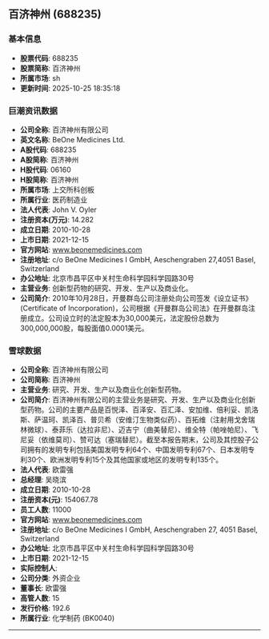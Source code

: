 ## 百济神州 (688235)

### 基本信息

- **股票代码**: 688235
- **股票简称**: 百济神州
- **所属市场**: sh
- **更新时间**: 2025-10-25 18:35:18

### 巨潮资讯数据

- **公司全称**: 百济神州有限公司
- **英文名称**: BeOne Medicines Ltd.
- **A股代码**: 688235
- **A股简称**: 百济神州
- **H股代码**: 06160
- **H股简称**: 百济神州
- **所属市场**: 上交所科创板
- **所属行业**: 医药制造业
- **法人代表**: John V. Oyler
- **注册资本(万元)**: 14.282
- **成立日期**: 2010-10-28
- **上市日期**: 2021-12-15
- **官方网站**: www.beonemedicines.com
- **注册地址**: c/o BeOne Medicines I GmbH, Aeschengraben 27,4051 Basel, Switzerland
- **办公地址**: 北京市昌平区中关村生命科学园科学园路30号
- **主营业务**: 创新型药物的研究、开发、生产以及商业化。
- **公司简介**: 2010年10月28日，开曼群岛公司注册处向公司签发《设立证书》(Certificate of Incorporation)，公司根据《开曼群岛公司法》在开曼群岛注册成立。公司设立时的法定股本为30,000美元，法定股份总数为300,000,000股，每股面值0.0001美元。

### 雪球数据

- **公司全称**: 百济神州有限公司
- **公司简称**: 百济神州
- **主营业务**: 研究、开发、生产以及商业化创新型药物。
- **公司简介**: 百济神州有限公司的主营业务是研究、开发、生产以及商业化创新型药物。公司的主要产品是百悦泽、百泽安、百汇泽、安加维、倍利妥、凯洛斯、萨温珂、凯泽百、普贝希（安维汀生物类似药）、百拓维（注射用戈舍瑞林微球）、泰菲乐（达拉非尼）、迈吉宁（曲美替尼）、维全特（帕唑帕尼）、飞尼妥（依维莫司）、赞可达（塞瑞替尼）。截至本报告期末，公司及其控股子公司拥有的发明专利包括美国发明专利64个、中国发明专利67个、日本发明专利30个、欧洲发明专利15个及其他国家或地区的发明专利135个。
- **法人代表**: 欧雷强
- **总经理**: 吴晓滨
- **成立日期**: 2010-10-28
- **注册资本(元)**: 154067.78
- **员工人数**: 11000
- **官方网站**: www.beonemedicines.com
- **注册地址**: c/o BeOne Medicines I GmbH, Aeschengraben 27, 4051 Basel, Switzerland
- **办公地址**: 北京市昌平区中关村生命科学园科学园路30号
- **上市日期**: 2021-12-15
- **实际控制人**: 
- **公司分类**: 外资企业
- **董事长**: 欧雷强
- **高管人数**: 15
- **发行价格**: 192.6
- **所属行业**: 化学制药 (BK0040)

---